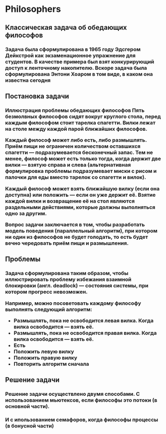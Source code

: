 # Philosophers

<h2>Классическая задача об обедающих философов</h2>
<h3>Задача была сформулирована в 1965 году Эдсгером Дейкстрой как экзаменационное упражнение для студентов. В качестве примера был взят конкурирующий доступ к ленточному накопителю. Вскоре задача была сформулирована Энтони Хоаром в том виде, в каком она известна сегодня</h3>
<h2>Постановка задачи</h2>

<h3>Иллюстрация проблемы обедающих философов
Пять безмолвных философов сидят вокруг круглого стола, перед каждым философом стоит тарелка спагетти. Вилки лежат на столе между каждой парой ближайших философов.

Каждый философ может либо есть, либо размышлять. Приём пищи не ограничен количеством оставшихся спагетти — подразумевается бесконечный запас. Тем не менее, философ может есть только тогда, когда держит две вилки — взятую справа и слева (альтернативная формулировка проблемы подразумевает миски с рисом и палочки для еды вместо тарелок со спагетти и вилок).

Каждый философ может взять ближайшую вилку (если она доступна) или положить — если он уже держит её. Взятие каждой вилки и возвращение её на стол являются раздельными действиями, которые должны выполняться одно за другим.

Вопрос задачи заключается в том, чтобы разработать модель поведения (параллельный алгоритм), при котором ни один из философов не будет голодать, то есть будет вечно чередовать приём пищи и размышления.</h3>

<h2>Проблемы</h2>
<h3>Задача сформулирована таким образом, чтобы иллюстрировать проблему избежания взаимной блокировки (англ. deadlock) — состояния системы, при котором прогресс невозможен.

Например, можно посоветовать каждому философу выполнять следующий алгоритм:
<ul>
   <li>Размышлять, пока не освободится левая вилка. Когда вилка освободится — взять её.</li>
   <li>Размышлять, пока не освободится правая вилка. Когда вилка освободится — взять её.</li>
   <li>Есть</li>
   <li>Положить левую вилку</li>
   <li>Положить правую вилку</li>
   <li>Повторить алгоритм сначала</li>
</ul>
</h3>
<h2>Решение задачи</h2>
<h3>Решение задачи осуществлено двумя способами. С использованием мьютексов, если философы это потоки (в основной части).</h3>
<h3>И с ипользованием семафоров, когда философы процессы (в бонусной части)</h3>